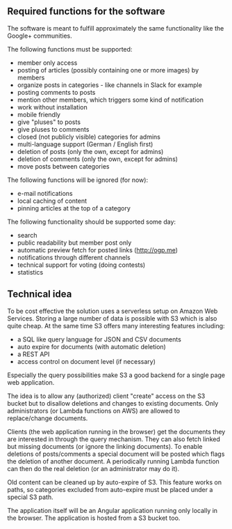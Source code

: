 Required functions for the software
-----------------------------------

The software is meant to fulfill approximately the same functionality like
the Google+ communities.

The following functions must be supported:

* member only access
* posting of articles (possibly containing one or more images) by members
* organize posts in categories - like channels in Slack for example
* posting comments to posts
* mention other members, which triggers some kind of notification
* work without installation
* mobile friendly
* give "pluses" to posts
* give pluses to comments
* closed (not publicly visible) categories for admins
* multi-language support (German / English first)
* deletion of posts (only the own, except for admins)
* deletion of comments (only the own, except for admins)
* move posts between categories

The following functions will be ignored (for now):

* e-mail notifications
* local caching of content
* pinning articles at the top of a category

The following functionality should be supported some day:
* search
* public readability but member post only
* automatic preview fetch for posted links (http://ogp.me)
* notifications through different channels
* technical support for voting (doing contests)
* statistics

Technical idea
--------------

To be cost effective the solution uses a serverless setup on Amazon Web Services.
Storing a large number of data is possible with S3 which is also quite cheap. At the
same time S3 offers many interesting features including:

* a SQL like query language for JSON and CSV documents
* auto expire for documents (with automatic deletion)
* a REST API
* access control on document level (if necessary)

Especially the query possibilities make S3 a good backend for a single page
web application.

The idea is to allow any (authorized) client "create" access on the S3 bucket
but to disallow deletions and changes to existing documents.
Only administrators (or Lambda functions on AWS) are allowed to replace/change
documents.

Clients (the web application running in the browser) get the documents they are
interested in through the query mechanism. They can also fetch linked but
missing documents (or ignore the linking documents).
To enable deletions of posts/comments a special document will be posted which
flags the deletion of another document. A periodically running Lambda function
can then do the real deletion (or an administrator may do it).

Old content can be cleaned up by auto-expire of S3. This feature works on paths,
so categories excluded from auto-expire must be placed under a special S3 path.

The application itself will be an Angular application running only locally
in the browser. The application is hosted from a S3 bucket too.
